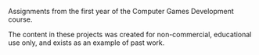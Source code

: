 Assignments from the first year of the Computer Games Development course.

The content in these projects was created for non-commercial, educational use only, and exists as an example of past work.
